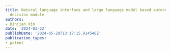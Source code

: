 ```yaml
---
title: Natural language interface and large language model based autonomous driving
  decision module
authors:
- Binjian Xin
date: '2024-03-22'
publishDate: '2024-05-28T13:17:15.914548Z'
publication_types:
- patent
---
```

